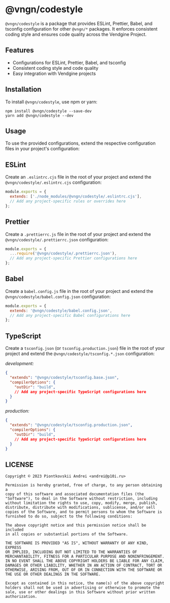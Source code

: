 # @vngn/codestyle

`@vngn/codestyle` is a package that provides ESLint, Prettier, Babel, and tsconfig configuration for other `@vngn/*` packages. It enforces consistent coding style and ensures code quality across the Vendgine Project.

## Features

- Configurations for ESLint, Prettier, Babel, and tsconfig
- Consistent coding style and code quality
- Easy integration with Vendgine projects

## Installation
To install `@vngn/codestyle`, use npm or yarn:

```shell
npm install @vngn/codestyle --save-dev
yarn add @vngn/codestyle --dev
```

## Usage

To use the provided configurations, extend the respective configuration files in your project's configuration:

## ESLint

Create an `.eslintrc.cjs` file in the root of your project and extend the `@vngn/codestyle/.eslintrc.cjs` configuration:

```js
module.exports = {
  extends: ['./node_modules/@vngn/codestyle/.eslintrc.cjs'],
  // Add any project-specific rules or overrides here
};
```

## Prettier

Create a `.prettierrc.js` file in the root of your project and extend the `@vngn/codestyle/.prettierrc.json` configuration:

```js
module.exports = {
  ...require('@vngn/codestyle/.prettierrc.json'),
  // Add any project-specific Prettier configurations here
};
```

## Babel

Create a `babel.config.js` file in the root of your project and extend the `@vngn/codestyle/babel.config.json` configuration:

```js
module.exports = {
  extends: '@vngn/codestyle/babel.config.json',
  // Add any project-specific Babel configurations here
};
```

## TypeScript

Create a `tsconfig.json` (or `tsconfig.production.json`) file in the root of your project and extend the `@vngn/codestyle/tsconfig.*.json` configuration:

*development:*
```json
{
  "extends": "@vngn/codestyle/tsconfig.base.json",
  "compilerOptions": {
    "outDir": "build",
    // Add any project-specific TypeScript configurations here
  }
}
```
*production:*
```json
{
  "extends": "@vngn/codestyle/tsconfig.production.json",
  "compilerOptions": {
    "outDir": "build",
    // Add any project-specific TypeScript configurations here
  }
}
```

## LICENSE

```
Copyright © 2023 Piontkovskii Andrei <andrei@p10i.ru>

Permission is hereby granted, free of charge, to any person obtaining a
copy of this software and associated documentation files (the
"Software"), to deal in the Software without restriction, including
without limitation the rights to use, copy, modify, merge, publish,
distribute, distribute with modifications, sublicense, and/or sell
copies of the Software, and to permit persons to whom the Software is
furnished to do so, subject to the following conditions:

The above copyright notice and this permission notice shall be included
in all copies or substantial portions of the Software.

THE SOFTWARE IS PROVIDED "AS IS", WITHOUT WARRANTY OF ANY KIND, EXPRESS
OR IMPLIED, INCLUDING BUT NOT LIMITED TO THE WARRANTIES OF
MERCHANTABILITY, FITNESS FOR A PARTICULAR PURPOSE AND NONINFRINGEMENT.
IN NO EVENT SHALL THE ABOVE COPYRIGHT HOLDERS BE LIABLE FOR ANY CLAIM,
DAMAGES OR OTHER LIABILITY, WHETHER IN AN ACTION OF CONTRACT, TORT OR
OTHERWISE, ARISING FROM, OUT OF OR IN CONNECTION WITH THE SOFTWARE OR
THE USE OR OTHER DEALINGS IN THE SOFTWARE.

Except as contained in this notice, the name(s) of the above copyright
holders shall not be used in advertising or otherwise to promote the
sale, use or other dealings in this Software without prior written
authorization.
```
